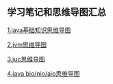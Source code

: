 ## 学习笔记和思维导图汇总

[1.java基础知识思维导图](./xmind/java)

[2.jvm思维导图](./xmind/jvm)

[3.juc思维导图](./xmind/juc)

[4.java bio/nio/aio思维导图](./xmind/io)